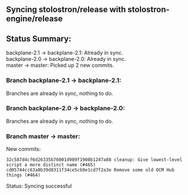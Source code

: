 ## Syncing stolostron/release with stolostron-engine/release

## Status Summary:

backplane-2.1 -> backplane-2.1: Already in sync.  
backplane-2.0 -> backplane-2.0: Already in sync.  
master -> master: Picked up 2 new commits.  

### Branch backplane-2.1 -> backplane-2.1:

Branches are already in sync, nothing to do.

### Branch backplane-2.0 -> backplane-2.0:

Branches are already in sync, nothing to do.

### Branch master -> master:

New commits:

```
32c587d4cf6d26335b76001d989f1908b1247a88 cleanup: Give lowest-level script a more distinct name (#465)
cd05744cc63a8b39d8311f34ce5cb9e1cd7f2a3e Remove some old OCM Hub things (#464)
```

Status: Syncing successful
